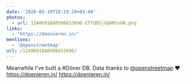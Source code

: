 ```yaml
---
date: '2020-03-19T18:29:29+01:00'
photos:
  - url: 1240691880586653696-ETfQDSjXQAMtoOR.png
links:
  - 'https://doenieren.in/'
mentions:
  - '@openstreetmap'
url: /1240691880586653696/
---
```

Meanwhile I've built a #Döner DB. Data thanks to [@openstreetmap](https://twitter.com/@openstreetmap) ❤️ https://doenieren.in/ https://doenieren.in/
